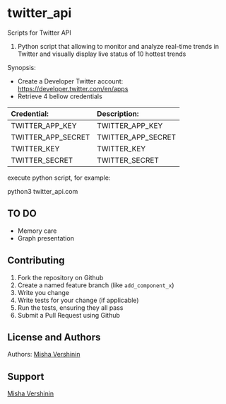 # twitter_api
Scripts for Twitter API

1. Python script that allowing to monitor and analyze real-time trends in Twitter and visually display live status of 10 hottest trends

Synopsis:
- Create a Developer Twitter account: https://developer.twitter.com/en/apps
- Retrieve 4 bellow credentials

|  Credential:              | Description:                           | 
|:--------------------------|:---------------------------------------|
| TWITTER_APP_KEY           | TWITTER_APP_KEY                        |               
| TWITTER_APP_SECRET        | TWITTER_APP_SECRET                     |               
| TWITTER_KEY               | TWITTER_KEY                            |               
| TWITTER_SECRET            | TWITTER_SECRET                         |            

execute python script, for example:

python3 twitter_api.com

TO DO
-----

- Memory care
- Graph presentation

Contributing
------------

1. Fork the repository on Github
2. Create a named feature branch (like `add_component_x`)
3. Write you change
4. Write tests for your change (if applicable)
5. Run the tests, ensuring they all pass
6. Submit a Pull Request using Github

License and Authors
-------------------

Authors: [Misha Vershinin](mailto:goldver@gmail.com)

Support
-------

[Misha Vershinin](mailto:goldver@gmail.com)
